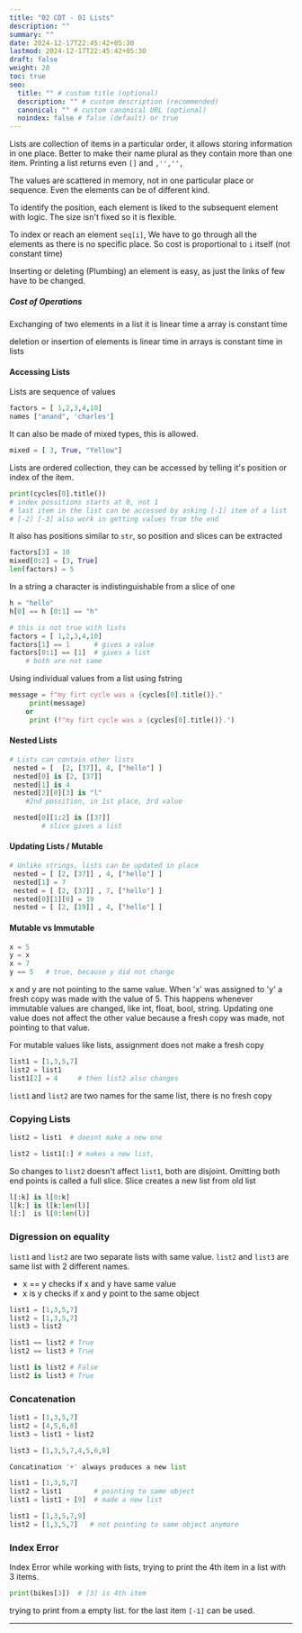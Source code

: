 ```yaml
---
title: "02 CDT - 01 Lists"
description: ""
summary: ""
date: 2024-12-17T22:45:42+05:30
lastmod: 2024-12-17T22:45:42+05:30
draft: false
weight: 20
toc: true
seo:
  title: "" # custom title (optional)
  description: "" # custom description (recommended)
  canonical: "" # custom canonical URL (optional)
  noindex: false # false (default) or true
---
```




Lists are collection of items in a particular order, it allows storing information in one place.
Better to make their name plural as they contain more than one item.
Printing a list returns even `[]` and `,'','',`

The values are scattered in memory, not in one particular place or sequence.
Even the elements can be of different kind.

To identify the position, each element is liked to the subsequent element with logic.
The size isn't fixed so it is flexible.

To index or reach an element `seq[i]`,
We have to go through all the elements as there is no specific place.
So cost is proportional to `i` itself (not constant time)

Inserting or deleting (Plumbing) an element is easy, as just the links of few have to be changed.

##### Cost of Operations
Exchanging of two elements in
	a list it is linear time
	a array is constant time

deletion or insertion of elements
	is linear time in arrays
	is constant time in lists


#### Accessing Lists

Lists are sequence of values
```python
factors = [ 1,2,3,4,10]
names ["anand", 'charles']
```

It can also be made of mixed types, this is allowed.
```python 
mixed = [ 3, True, "Yellow"]
```

Lists are ordered collection, they can be accessed by telling it's position or index of the item.
```python
print(cycles[0].title())
# index possitions starts at 0, not 1
# last item in the list can be accessed by asking [-1] item of a list
# [-2] [-3] also work in getting values from the end
```

It also has positions similar to `str`, so position and slices can be extracted
```python
factors[3] = 10    
mixed[0:2] = [3, True]
len(factors) = 5
```

In a string a character is indistinguishable from a slice of one
```python
h = "hello"
h[0] == h [0:1] == "h"

# this is not true with lists
factors = [ 1,2,3,4,10]
factors[1] == 1      # gives a value
factors[0:1] == [1]  # gives a list
	# both are not same
```

Using individual values from a list using fstring
```python
message = f"my firt cycle was a {cycles[0].title()}."
	 print(message)
    or
	 print (f"my firt cycle was a {cycles[0].title()}.")
```


#### Nested Lists

```python IMPTL
# Lists can contain other lists
 nested = [  [2, [37]], 4, ["hello"] ]
 nested[0] is [2, [37]]
 nested[1] is 4
 nested[2][0][3] is "l"
    #2nd possition, in 1st place, 3rd value

 nested[0][1:2] is [[37]]
        # slice gives a list
```


#### Updating Lists / Mutable

```python
# Unlike strings, lists can be updated in place
 nested = [ [2, [37]] , 4, ["hello"] ]
 nested[1] = 7
 nested = [ [2, [37]] , 7, ["hello"] ]
 nested[0][1][0] = 19
 nested = [ [2, [19]] , 4, ["hello"] ]
```


#### Mutable vs Immutable

```python
x = 5
y = x
x = 7
y == 5   # true, because y did not change
```
x and y are not pointing to the same value. When 'x' was assigned to 'y' a fresh copy was made with the value of 5.  This happens whenever immutable values are changed, like int, float, bool, string. Updating one value does not affect the other value because a fresh copy was made, not pointing to that value.

For mutable values like lists, assignment does not make a fresh copy
```python
list1 = [1,3,5,7]
list2 = list1
list1[2] = 4     # then list2 also changes
```
`list1` and `list2` are two names for the same list, there is no fresh copy


### Copying Lists
```python
list2 = list1  # doesnt make a new one

list2 = list1[:] # makes a new list,
```
So changes to `list2` doesn't affect `list1`, both are disjoint.
Omitting both end points is called a full slice. Slice creates a new list from old list
```python
l[:k] is l[0:k]
l[k:] is l[k:len(l)]
l[:]  is l[0:len(l)]
```

### Digression on equality

`list1` and `list2` are two separate lists with same value.
`list2` and `list3` are same list with 2 different names.
* x == y  checks if x and y have same value
* x is y  checks if x and y point to the same object
```python
list1 = [1,3,5,7]
list2 = [1,3,5,7]
list3 = list2

list1 == list2 # True
list2 == list3 # True

list1 is list2 # False
list2 is list3 # True
```

### Concatenation
```python
list1 = [1,3,5,7]
list2 = [4,5,6,8]
list3 = list1 + list2

list3 = [1,3,5,7,4,5,6,8]  

Concatination '+' always produces a new list

list1 = [1,3,5,7]
list2 = list1        # pointing to same object
list1 = list1 + [9]  # made a new list

list1 = [1,3,5,7,9]
list2 = [1,3,5,7]   # not pointing to same object anymore
```



### Index Error
Index Error while working with lists, trying to print the 4th item in a list with 3 items.
```python
print(bikes[3])  # [3] is 4th item
```
trying to print from a empty list. for the last item `[-1]` can be used.

____
